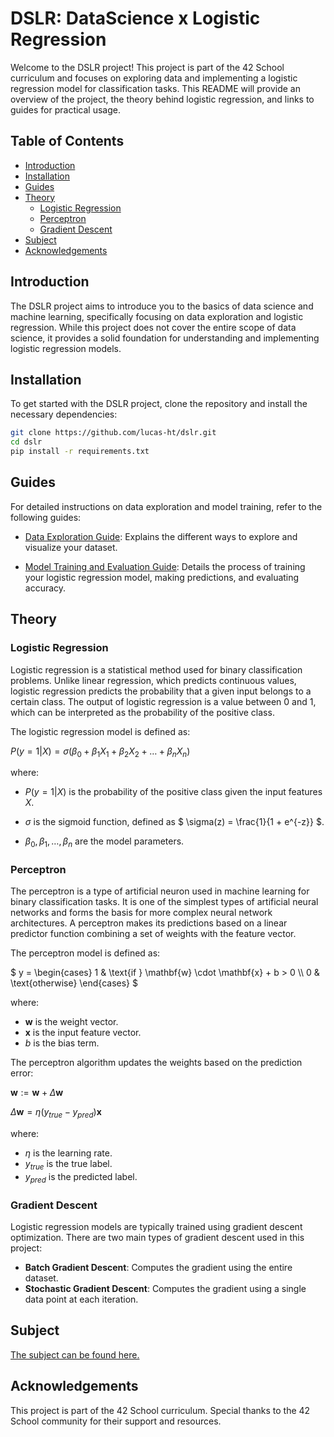 # DSLR: DataScience x Logistic Regression

Welcome to the DSLR project! This project is part of the 42 School curriculum and focuses on exploring data and implementing a logistic regression model for classification tasks. This README will provide an overview of the project, the theory behind logistic regression, and links to guides for practical usage.


## Table of Contents

- [Introduction](#introduction)
- [Installation](#installation)
- [Guides](#guides)
- [Theory](#theory)
  - [Logistic Regression](#logistic-regression)
  - [Perceptron](#perceptron)
  - [Gradient Descent](#gradient-descent)
- [Subject](#Subject)
- [Acknowledgements](#acknowledgements)


## Introduction

The DSLR project aims to introduce you to the basics of data science and machine learning, specifically focusing on data exploration and logistic regression. While this project does not cover the entire scope of data science, it provides a solid foundation for understanding and implementing logistic regression models.


## Installation

To get started with the DSLR project, clone the repository and install the necessary dependencies:

```bash
git clone https://github.com/lucas-ht/dslr.git
cd dslr
pip install -r requirements.txt
```

## Guides

For detailed instructions on data exploration and model training, refer to the following guides:

* [Data Exploration Guide](/docs/data_exploration.md): Explains the different ways to explore and visualize your dataset.

* [Model Training and Evaluation Guide](/docs/model.md): Details the process of training your logistic regression model, making predictions, and evaluating accuracy.


## Theory


### Logistic Regression

Logistic regression is a statistical method used for binary classification problems. Unlike linear regression, which predicts continuous values, logistic regression predicts the probability that a given input belongs to a certain class. The output of logistic regression is a value between 0 and 1, which can be interpreted as the probability of the positive class.

The logistic regression model is defined as:

$` P(y=1|X) = \sigma(\beta_0 + \beta_1X_1 + \beta_2X_2 + \ldots + \beta_nX_n) `$

where:
- $` P(y=1|X) `$ is the probability of the positive class given the input features $` X `$.

- $` \sigma `$ is the sigmoid function, defined as $` \sigma(z) = \frac{1}{1 + e^{-z}} `$.

- $` \beta_0, \beta_1, \ldots, \beta_n `$ are the model parameters.


### Perceptron

The perceptron is a type of artificial neuron used in machine learning for binary classification tasks. It is one of the simplest types of artificial neural networks and forms the basis for more complex neural network architectures. A perceptron makes its predictions based on a linear predictor function combining a set of weights with the feature vector.

The perceptron model is defined as:

$` y = \begin{cases}
1 & \text{if } \mathbf{w} \cdot \mathbf{x} + b > 0 \\
0 & \text{otherwise}
\end{cases} `$

where:
- $` \mathbf{w} `$ is the weight vector.
- $` \mathbf{x} `$ is the input feature vector.
- $` b `$ is the bias term.

The perceptron algorithm updates the weights based on the prediction error:

$` \mathbf{w} := \mathbf{w} + \Delta \mathbf{w} `$

$` \Delta \mathbf{w} = \eta (y_{true} - y_{pred}) \mathbf{x} `$

where:
- $` \eta `$ is the learning rate.
- $` y_{true} `$ is the true label.
- $` y_{pred} `$ is the predicted label.


### Gradient Descent

Logistic regression models are typically trained using gradient descent optimization. There are two main types of gradient descent used in this project:
- **Batch Gradient Descent**: Computes the gradient using the entire dataset.
- **Stochastic Gradient Descent**: Computes the gradient using a single data point at each iteration.


## Subject

[The subject can be found here.](/assets/subject.pdf)


## Acknowledgements

This project is part of the 42 School curriculum. Special thanks to the 42 School community for their support and resources.
